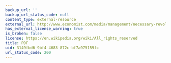 ```yaml
---
backup_url: ''
backup_url_status_code: null
content_type: external-resource
external_url: http://www.economist.com/media/management/necessary-revolution-senge-uk-e.pdf
has_external_license_warning: true
is_broken: false
license: https://en.wikipedia.org/wiki/All_rights_reserved
title: PDF
uid: 3149fbd6-9bf4-4683-872c-bf7a975159fc
url_status_code: 200
---
```

